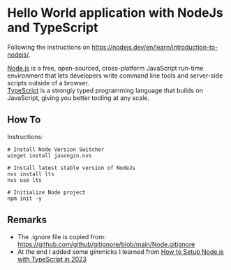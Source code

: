 # Hello World application with NodeJs and TypeScript

Following the instructions on https://nodejs.dev/en/learn/introduction-to-nodejs/. 

[Node.js](https://nodejs.dev/) is a free, open-sourced, cross-platform JavaScript run-time environment that lets developers write command line tools and server-side scripts outside of a browser. \
[TypeScript](https://www.typescriptlang.org/) is a strongly typed programming language that builds on JavaScript, giving you better tooling at any scale.

## How To

Instructions: 

```console
# Install Node Version Switcher
winget install jasongin.nvs

# Install latest stable version of NodeJs
nvs install lts
nvs use lts

# Initialize Node project
npm init -y
```

## Remarks

- The .ignore file is copied from: https://github.com/github/gitignore/blob/main/Node.gitignore
- At the end I added some gimmicks I learned from [How to Setup Node.js with TypeScript in 2023](https://www.youtube.com/watch?v=H91aqUHn8sE)